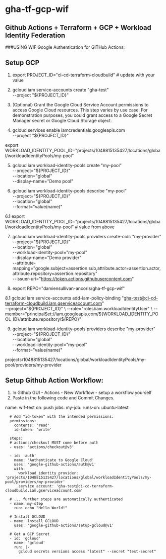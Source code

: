 # gha-tf-gcp-wif
## Github Actions + Terraform + GCP + Workload Identity Federation 
###USING WIF Google Authentication for GITHub Actions:

## Setup GCP
1.	export PROJECT_ID="ci-cd-terraform-cloudbuild" # update with your value

2.	gcloud iam service-accounts create "gha-test" \
  --project "${PROJECT_ID}"

3. (Optional) Grant the Google Cloud Service Account permissions to access Google Cloud resources. This step varies by use case. For demonstration purposes, you could grant access to a Google Secret Manager secret or Google Cloud Storage object.

4. gcloud services enable iamcredentials.googleapis.com \
  --project "${PROJECT_ID}"

export WORKLOAD_IDENTITY_POOL_ID="projects/1048815135427/locations/global/workloadIdentityPools/my-pool"

5. gcloud iam workload-identity-pools create "my-pool" \
  --project="${PROJECT_ID}" \
  --location="global" \
  --display-name="Demo pool"

6. gcloud iam workload-identity-pools describe "my-pool" \
  --project="${PROJECT_ID}" \
  --location="global" \
  --format="value(name)"

6.1 export WORKLOAD_IDENTITY_POOL_ID="projects/1048815135427/locations/global/workloadIdentityPools/my-pool" # value from above

7. gcloud iam workload-identity-pools providers create-oidc "my-provider" \
  --project="${PROJECT_ID}" \
  --location="global" \
  --workload-identity-pool="my-pool" \
  --display-name="Demo provider" \
  --attribute-mapping="google.subject=assertion.sub,attribute.actor=assertion.actor,attribute.repository=assertion.repository" \
  --issuer-uri="https://token.actions.githubusercontent.com"

8. export REPO="damiensullivan-ancoris/gha-tf-gcp-wif" 

8.1 gcloud iam service-accounts add-iam-policy-binding "gha-test@ci-cd-terraform-cloudbuild.iam.gserviceaccount.com" \
  --project="${PROJECT_ID}" \
  --role="roles/iam.workloadIdentityUser" \
  --member="principalSet://iam.googleapis.com/${WORKLOAD_IDENTITY_POOL_ID}/attribute.repository/${REPO}"

9. gcloud iam workload-identity-pools providers describe "my-provider" \
  --project="${PROJECT_ID}" \
  --location="global" \
  --workload-identity-pool="my-pool" \
  --format="value(name)"

projects/1048815135427/locations/global/workloadIdentityPools/my-pool/providers/my-provider

## Setup Github Action Workflow: 
1. In Github GUI - Actions - New Workflow - setup a workflow yourself
2. Paste in the following code and Commit Changes.

   
  name: wif-test
  on: push
  jobs:
    my-job: 
      runs-on: ubuntu-latest
      
      # Add "id-token" with the intended permissions.
      permissions:
        contents: 'read'
        id-token: 'write'
  
      steps:
      # actions/checkout MUST come before auth
      - uses: 'actions/checkout@v3'
  
      - id: 'auth'
        name: 'Authenticate to Google Cloud'
        uses: 'google-github-actions/auth@v1'
        with:
          workload_identity_provider: 'projects/1048815135427/locations/global/workloadIdentityPools/my-pool/providers/my-provider'
          service_account: 'gha-test@ci-cd-terraform-cloudbuild.iam.gserviceaccount.com'
  
      # ... further steps are automatically authenticated
      - name: my-step
        run: echo "Hello World!"
        
      # Install GCLOUD
      - name: Install GCLOUD
        uses: 'google-github-actions/setup-gcloud@v1'
        
      # Get a GCP Secret
      - id: 'gcloud'
        name: 'gcloud'
        run: |-
          gcloud secrets versions access "latest" --secret "test-secret"
